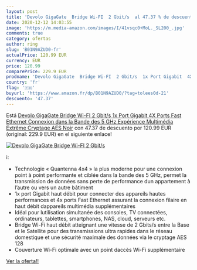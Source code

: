 ```yaml
---
layout: post
title: 'Devolo GigaGate  Bridge Wi-FI  2 Gbit/s  al 47.37 % de descuento'
date: 2020-12-12 14:03:55
image: 'https://m.media-amazon.com/images/I/41vsqc0+MoL._SL200_.jpg'
comments: true
category: ofertas
author: ring
slug: 'B01N9AZUD0-fr'
actualPrice: 120.99 EUR
currency: EUR
price: 120.99
comparePrice: 229.9 EUR
prodname: 'Devolo GigaGate  Bridge Wi-FI  2 Gbit/s  1x Port Gigabit  4X Ports Fast Ethernet  Connexion dans la Bande des 5 GHz  Expérience Multimédia Extrême  Cryptage AES  Noir'
country: 'fr'
flag: '🇫🇷'
buyurl: 'https://www.amazon.fr/dp/B01N9AZUD0/?tag=tolees0d-21'
descuento: '47.37'
---
```


Está [Devolo GigaGate  Bridge Wi-FI  2 Gbit/s  1x Port Gigabit  4X Ports Fast Ethernet  Connexion dans la Bande des 5 GHz  Expérience Multimédia Extrême  Cryptage AES  Noir](https://www.amazon.fr/dp/B01N9AZUD0/?tag=tolees0d-21) con 47.37 de descuento por 120.99 EUR (original: 229.9 EUR) en el siguiente enlace!

[![Devolo GigaGate  Bridge Wi-FI  2 Gbit/s ](https://m.media-amazon.com/images/I/41vsqc0+MoL._SL200_.jpg)](https://www.amazon.fr/dp/B01N9AZUD0/?tag=tolees0d-21)

ℹ️:

- Technologie « Quantenna 4x4 » la plus moderne pour une connexion point à point performante et ciblée dans la bande des 5 GHz, permet la transmission de données sans perte de performance dun appartement à l’autre ou vers un autre bâtiment
- 1x port Gigabit haut débit pour connecter des appareils hautes performances et 4x ports Fast Ethernet assurant la connexion filaire en haut débit dappareils multimédia supplémentaires
- Idéal pour lutilisation simultanée des consoles, TV connectées, ordinateurs, tablettes, smartphones, NAS, cloud, serveurs etc.
- Bridge Wi-Fi haut débit atteignant une vitesse de 2 Gbits/s entre la Base et le Satellite pour des transmissions ultra rapides dans le réseau domestique et une sécurité maximale des données via le cryptage AES 128
- Couverture Wi-Fi optimale avec un point daccès Wi-Fi supplémentaire

[Ver la oferta!!](https://www.amazon.fr/dp/B01N9AZUD0/?tag=tolees0d-21)
